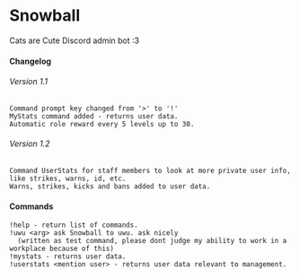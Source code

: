 # Snowball
Cats are Cute Discord admin bot :3

#### Changelog
###### Version 1.1
```
Command prompt key changed from '>' to '!'
MyStats command added - returns user data.
Automatic role reward every 5 levels up to 30.
```
###### Version 1.2
```
Command UserStats for staff members to look at more private user info, like strikes, warns, id, etc.
Warns, strikes, kicks and bans added to user data.
```
#### Commands
```
!help - return list of commands.
!uwu <arg> ask Snowball to uwu. ask nicely 
  (written as test command, please dont judge my ability to work in a workplace because of this)
!mystats - returns user data.
!userstats <mention user> - returns user data relevant to management.
```
